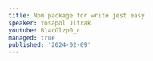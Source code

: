 ```yaml
---
title: Npm package for write jest easy
speaker: Yosapol Jitrak
youtube: B14cGlzp0_c
managed: true
published: '2024-02-09'
---
```

